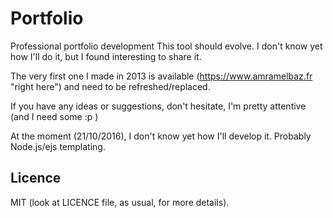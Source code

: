 # Portfolio

Professional portfolio development
This tool should evolve. I don't know yet how I'll do it, but I found interesting to share it.

The very first one I made in 2013 is available (https://www.amramelbaz.fr "right here") and need to be refreshed/replaced.

If you have any ideas or suggestions, don't hesitate, I'm pretty attentive (and I need some :p )

At the moment (21/10/2016), I don't know yet how I'll develop it. Probably Node.js/ejs templating.

## Licence

MIT (look at LICENCE file, as usual, for more details).
